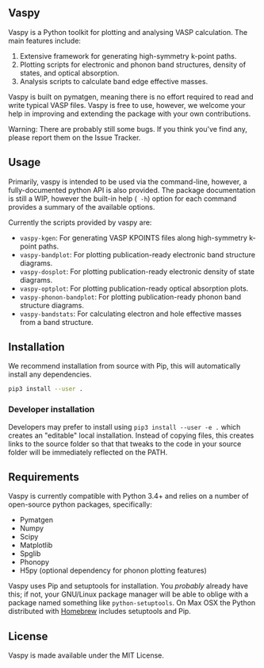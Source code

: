 Vaspy
-----

Vaspy is a Python toolkit for plotting and analysing VASP calculation. The main features include:

 1. Extensive framework for generating high-symmetry k-point paths.
 2. Plotting scripts for electronic and phonon band structures, density of states, and optical absorption.
 3. Analysis scripts to calculate band edge effective masses.

Vaspy is built on pymatgen, meaning there is no effort required to read and write typical VASP files.
Vaspy is free to use, however, we welcome your help in improving and extending the 
package with your own contributions.

Warning: There are probably still some bugs. If you think you've find any,
please report them on the Issue Tracker.

Usage
-----

Primarily, vaspy is intended to be used via the command-line, however, a fully-documented
python API is also provided. The package documentation is still a WIP, however the built-in
help (` -h`) option for each command provides a summary of the available options.

Currently the scripts provided by vaspy are:
 - `vaspy-kgen`: For generating VASP KPOINTS files along high-symmetry k-point paths.
 - `vaspy-bandplot`: For plotting publication-ready electronic band structure diagrams.
 - `vaspy-dosplot`: For plotting publication-ready electronic density of state diagrams.
 - `vaspy-optplot`: For plotting publication-ready optical absorption plots.
 - `vaspy-phonon-bandplot`: For plotting publication-ready phonon band structure diagrams.
 - `vaspy-bandstats`: For calculating electron and hole effective masses from a band structure.

Installation
------------

We recommend installation from source with Pip, this will automatically install any dependencies.

```bash
pip3 install --user .
```

### Developer installation

Developers may prefer to install using `pip3 install --user -e .` which
creates an "editable" local installation. Instead of copying files,
this creates links to the source folder so that that tweaks to the
code in your source folder will be immediately reflected on the PATH.

Requirements
------------

Vaspy is currently compatible with Python 3.4+ and relies on a number of
open-source python packages, specifically:
 - Pymatgen
 - Numpy
 - Scipy
 - Matplotlib
 - Spglib
 - Phonopy
 - H5py (optional dependency for phonon plotting features)
 
Vaspy uses Pip and setuptools for installation. You *probably* already
have this; if not, your GNU/Linux package manager will be able to oblige
with a package named something like ``python-setuptools``. On Max OSX
the Python distributed with [Homebrew](<http://brew.sh>) includes
setuptools and Pip.

License
-------

Vaspy is made available under the MIT License.
